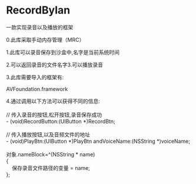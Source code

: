 RecordByIan
===========

一款实现录音以及播放的框架

<p>
0.此库采取手动内存管理（MRC）
</p>
<p>
1.此库可以录音保存到沙盒中,名字是当前系统时间
</p>
<p>
2.可以返回录音的文件名字3.可以播放录音
</p>
<p>
3.此库需要导入的框架有:
</p>
<p>
AVFoundation.framework
</p>
<p>
4.通过调用以下方法可以获得不同的信息:<br />
<br />
// 传入录音的按钮,松开按钮,录音保存成功<br />
- (void)RecordButton:(UIButton *)RecordBtn;<br />
<br />
// 传入播放按钮,以及音频文件的地址<br />
- (void)PlayBtn:(UIButton *)PlayBtn andVoiceName:(NSString *)voiceName;<br />
<br />
对象.nameBlock=^(NSString * name)<br />
{<br />
&nbsp; &nbsp; 保存录音文件路径的变量 = name;<br />
};
</p>